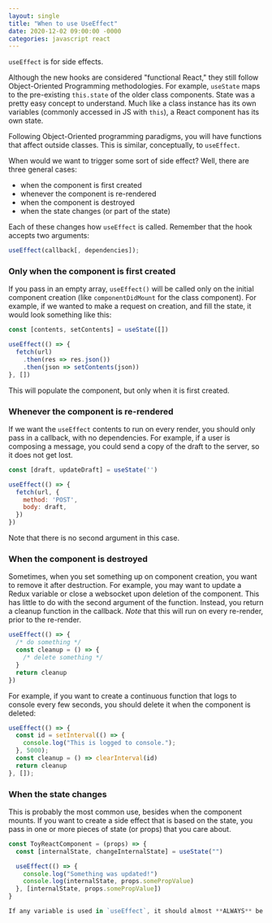 ```yaml
---
layout: single
title: "When to use UseEffect"
date: 2020-12-02 09:00:00 -0000
categories: javascript react
---
```


`useEffect` is for side effects.

Although the new hooks are considered "functional React," they still follow Object-Oriented Programming methodologies. For example, `useState` maps to the pre-existing `this.state` of the older class components. State was a pretty easy concept to understand. Much like a class instance has its own variables (commonly accessed in JS with `this`), a React component has its own state. 

Following Object-Oriented programming paradigms, you will have functions that affect outside classes. This is similar, conceptually, to `useEffect`. 

When would we want to trigger some sort of side effect? Well, there are three general cases:
- when the component is first created
- whenever the component is re-rendered
- when the component is destroyed
- when the state changes (or part of the state)

Each of these changes how `useEffect` is called. Remember that the hook accepts two arguments:

```javascript
useEffect(callback[, dependencies]);
```

### Only when the component is first created

If you pass in an empty array, `useEffect()` will be called only on the initial component creation (like `componentDidMount` for the class component). For example, if we wanted to make a request on creation, and fill the state, it would look something like this:

```javascript
const [contents, setContents] = useState([])

useEffect(() => {
  fetch(url)
    .then(res => res.json())
    .then(json => setContents(json))
}, [])
```

This will populate the component, but only when it is first created.

### Whenever the component is re-rendered

If we want the `useEffect` contents to run on every render, you should only pass in a callback, with no dependencies. For example, if a user is composing a message, you could send a copy of the draft to the server, so it does not get lost.

```javascript
const [draft, updateDraft] = useState('')

useEffect(() => {
  fetch(url, {
    method: 'POST',
    body: draft,
  })
})
```

Note that there is no second argument in this case.

### When the component is destroyed

Sometimes, when you set something up on component creation, you want to remove it after destruction. For example, you may want to update a Redux variable or close a websocket upon deletion of the component. This has little to do with the second argument of the function. Instead, you return a cleanup function in the callback. *Note* that this will run on every re-render, prior to the re-render.

```javascript
useEffect(() => {
  /* do something */
  const cleanup = () => {
    /* delete something */
  }
  return cleanup
})
```

For example, if you want to create a continuous function that logs to console every few seconds, you should delete it when the component is deleted:

```javascript
useEffect(() => {
  const id = setInterval(() => {
    console.log("This is logged to console.");
  }, 5000);
  const cleanup = () => clearInterval(id)
  return cleanup
}, []);
```

### When the state changes

This is probably the most common use, besides when the component mounts. If you want to create a side effect that is based on the state, you pass in one or more pieces of state (or props) that you care about.

```javascript
const ToyReactComponent = (props) => {
  const [internalState, changeInternalState] = useState("")

  useEffect(() => {
    console.log("Something was updated!")
    console.log(internalState, props.somePropValue)
  }, [internalState, props.somePropValue])
}

If any variable is used in `useEffect`, it should almost **ALWAYS** be in the dependency list.
